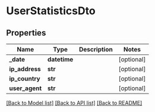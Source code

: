 # UserStatisticsDto

## Properties
Name | Type | Description | Notes
------------ | ------------- | ------------- | -------------
**_date** | **datetime** |  | [optional] 
**ip_address** | **str** |  | [optional] 
**ip_country** | **str** |  | [optional] 
**user_agent** | **str** |  | [optional] 

[[Back to Model list]](../README.md#documentation-for-models) [[Back to API list]](../README.md#documentation-for-api-endpoints) [[Back to README]](../README.md)

